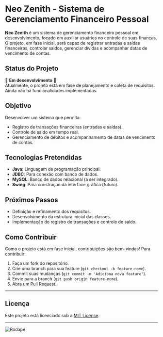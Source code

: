 # Neo Zenith - Sistema de Gerenciamento Financeiro Pessoal

**Neo Zenith** é um sistema de gerenciamento financeiro pessoal em desenvolvimento, focado em auxiliar usuários no controle de suas finanças. O projeto, em fase inicial, será capaz de registrar entradas e saídas financeiras, controlar saldos, gerenciar dívidas e acompanhar datas de vencimento de contas.

## Status do Projeto

🚧 **Em desenvolvimento** 🚧  
Atualmente, o projeto está em fase de planejamento e coleta de requisitos. Ainda não há funcionalidades implementadas.

## Objetivo

Desenvolver um sistema que permita:
- Registro de transações financeiras (entradas e saídas).
- Controle de saldo em tempo real.
- Gerenciamento de débitos e acompanhamento de datas de vencimento de contas.

## Tecnologias Pretendidas

- **Java**: Linguagem de programação principal.
- **JDBC**: Para conexão com banco de dados.
- **MySQL**: Banco de dados relacional (a ser integrado).
- **Swing**: Para construção da interface gráfica (futuro).


## Próximos Passos

- Definição e refinamento dos requisitos.
- Desenvolvimento da estrutura inicial das classes.
- Implementação do registro de transações e controle de saldo.

## Como Contribuir

Como o projeto está em fase inicial, contribuições são bem-vindas! Para contribuir:
1. Faça um fork do repositório.
2. Crie uma branch para sua feature (`git checkout -b feature-nome`).
3. Commit suas mudanças (`git commit -m 'Adiciona nova feature'`).
4. Envie para a branch (`git push origin feature-nome`).
5. Abra um Pull Request.

---

## Licença

Este projeto está licenciado sob a [MIT License](LICENSE).

---

![Rodapé](https://drive.google.com/file/d/1-0mpohlCForr_ZswWNcjPdohBkww7hnT/view?usp=sharing)


